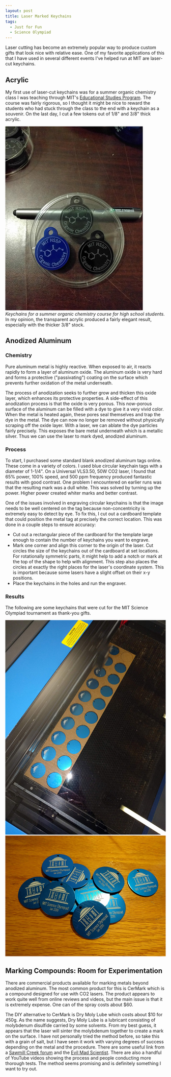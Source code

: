 ```yaml
---
layout: post
title: Laser Marked Keychains
tags:
  - Just for Fun
  - Science Olympiad
---
```


Laser cutting has become an extremely popular way to produce custom gifts that look nice with relative ease. One of my favorite applications of this that I have used in several different events I've helped run at MIT are laser-cut keychains.
<!--more-->

## Acrylic

My first use of laser-cut keychains was for a summer organic chemistry class I was teaching through MIT's [Educational Studies Program](http://esp.mit.edu). The course was fairly rigorous, so I thought it might be nice to reward the students who had stuck through the class to the end with a keychain as a souvenir. On the last day, I cut a few tokens out of 1/8" and 3/8" thick acrylic.

![organic chemistry class keychains](/assets/img/keychains/ochem_keychains.jpg)
*Keychains for a summer organic chemistry course for high school students.*
In my opinion, the transparent acrylic produced a fairly elegant result, especially with the thicker 3/8" stock.

## Anodized Aluminum

### Chemistry

Pure aluminum metal is highly reactive. When exposed to air, it reacts rapidly to form a layer of aluminum oxide. The aluminum oxide is very hard and forms a protective ("passivating") coating on the surface which prevents further oxidation of the metal underneath.

The process of anodization seeks to further grow and thicken this oxide layer, which enhances its protective properties. A side-effect of this anodization process is that the oxide is very porous. This now-porous surface of the aluminum can be filled with a dye to give it a very vivid color. When the metal is heated again, these pores seal themselves and trap the dye in the metal. The dye can now no longer be removed without physically scraping off the oxide layer. With a laser, we can ablate the dye particles fairly precisely. This exposes the bare metal underneath which is a metallic silver. Thus we can use the laser to mark dyed, anodized aluminum.

### Process

To start, I purchased some standard blank anodized aluminum tags online. These come in a variety of colors. I used blue circular keychain tags with a diameter of 1-1/4". On a Universal VLS3.50, 50W CO2 laser, I found that 65% power, 100% speed, and 500 ppm frequency produced fantastic results with good contrast. One problem I encountered on earlier runs was that the resulting mark was a dull white. This was solved by turning up the power. Higher power created whiter marks and better contrast.

One of the issues involved in engraving circular keychains is that the image needs to be well centered on the tag because non-concentricity is extremely easy to detect by eye. To fix this, I cut out a cardboard template that could position the metal tag at precisely the correct location. This was done in a couple steps to ensure accuracy:

* Cut out a rectangular piece of the cardboard for the template large enough to contain the number of keychains you want to engrave.
* Mark one corner and align this corner to the origin of the laser. Cut circles the size of the keychains out of the cardboard at set locations. For rotationally symmetric parts, it might help to add a notch or mark at the top of the shape to help with alignment. This step also places the circles at exactly the right places for the laser's coordinate system. This is important because some lasers have a slight offset on their x-y positions.
* Place the keychains in the holes and run the engraver.

### Results

The following are some keychains that were cut for the MIT Science Olympiad tournament as thank-you gifts.

![MIT Science Olympiad keychains](/assets/img/keychains/keychains_1.jpg)
![Novelty keychains](/assets/img/keychains/keychains_2.jpg)

## Marking Compounds: Room for Experimentation

There are commercial products available for marking metals beyond anodized aluminum. The most common product for this is CerMark which is a compound designed for use with CO2 lasers. The product appears to work quite well from online reviews and videos, but the main issue is that it is extremely expense. One can of the spray costs about $60.

The DIY alternative to CerMark is Dry Moly Lube which costs about $10 for 450g. As the name suggests, Dry Moly Lube is a lubricant consisting of molybdenum disulfide carried by some solvents. From my best guess, it appears that the laser will sinter the molybdenum together to create a mark on the surface. I have not personally tried the method before, so take this with a grain of salt, but I have seen it work with varying degrees of success depending on the metal and the procedure. There are some useful link from a [Sawmill Creek forum](https://sawmillcreek.org/showthread.php?163305-Forget-Cermark-and-Plaster-of-Paris-try-this) and the [Evil Mad Scientist](https://www.evilmadscientist.com/2013/laser-moly/). There are also a handful of YouTube videos showing the process and people conducting more thorough tests. The method seems promising and is definitely something I want to try out.

<!--
Cardboard: Power - 50, Speed - 5%, Frequency - 500 ppm

Aluminum: Power - 65, Speed - 100%, Frequency - 500 ppm
 -->
